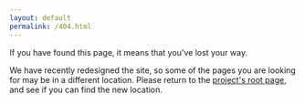 ```yaml
---
layout: default
permalink: /404.html
---
```


If you have found this page, it means that you've lost your way.

We have recently redesigned the site, so some of the pages you are looking for may be in a different location. 
Please return to the [project's root page](/), and see if you can find the new location.